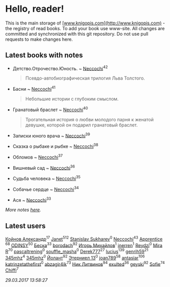 # Hello, reader!
This is the main storage of [www.knigopis.com](http://www.knigopis.com) - the registry of read books.
To add your book use www-site. All changes are committed and synchronized with this git repository.
Do not use pull requests to make changes here.


## Latest books with notes
* Детство.Отрочество.Юность. ~ [Neccochi](users/126/12601720503917094896-mailru)<sup>42</sup>
    > Псевдо-автобиографическая трилогия Льва Толстого.

* Басни ~ [Neccochi](users/126/12601720503917094896-mailru)<sup>41</sup>
    > Небольшие истории с глубоким смыслом.

* Гранатовый браслет ~ [Neccochi](users/126/12601720503917094896-mailru)<sup>40</sup>
    > Трогательная история о любви молодого парня к женатой девушке, которой он подарил гранатовый браслет.

* Записки юного врача ~ [Neccochi](users/126/12601720503917094896-mailru)<sup>39</sup>

* Сказка о рыбаке и рыбке ~ [Neccochi](users/126/12601720503917094896-mailru)<sup>38</sup>

* Обломов ~ [Neccochi](users/126/12601720503917094896-mailru)<sup>37</sup>

* Вишневый сад ~ [Neccochi](users/126/12601720503917094896-mailru)<sup>36</sup>

* Судьба человека ~ [Neccochi](users/126/12601720503917094896-mailru)<sup>35</sup>

* Собачье сердце ~ [Neccochi](users/126/12601720503917094896-mailru)<sup>34</sup>

* Ася ~ [Neccochi](users/126/12601720503917094896-mailru)<sup>33</sup>


_More notes [here](latest_books_with_notes.md)._


## Latest users
[Койнов Александр](users/414/414040473-vkontakte)<sup>17</sup> 
[Janet](users/205/20565064-vkontakte)<sup>512</sup> 
[Stanislav Sukharev](users/162/16237346307809983184-mailru)<sup>0</sup> 
[Neccochi](users/126/12601720503917094896-mailru)<sup>43</sup> 
[Apprentice ](users/528/52821952-vkontakte)<sup>68</sup> 
[ODINSY](users/100/100978570902186865324-google)<sup>50</sup> 
[Беска](users/157/1577468-vkontakte)<sup>33</sup> 
[borodach](users/157/15706320-vkontakte)<sup>92</sup> 
[Игорь Михайлов](users/297/2977673085170791915-mailru)<sup>1</sup> 
[inerren](users/479/4794559699-twitter)<sup>1</sup> 
[Reydzi](users/729/72921911-vkontakte)<sup>0</sup> 
[Mira R](users/103/103293621948650602575-google)<sup>70</sup> 
[pascaltrening](users/116/1168869274-facebook)<sup>0</sup> 
[souffle_masha](users/sou/souffle_masha-lastfm)<sup>0</sup> 
[Derek777](users/153/15386028-yandex)<sup>27</sup> 
[lucius](users/838/83820536-yandex)<sup>139</sup> 
[genrih59](users/872/872361436199401-facebook)<sup>21</sup> 
[345mhz](users/107/107233253672325058205-google)<sup>4</sup> 
[345mhz](users/100/100057153114799209630-google)<sup>0</sup> 
[Йолант](users/104/104690883692185089260-google)<sup>92</sup> 
[Этерниел 13](users/165/16501172616331031425-mailru)<sup>0</sup> 
[joan789](users/240/2401650-vkontakte)<sup>58</sup> 
[antasiar](users/688/68827372-vkontakte)<sup>106</sup> 
[katrinzetathefirst](users/138/1389223397787225-facebook)<sup>0</sup> 
[abzagir4ik](users/362/3621623-vkontakte)<sup>73</sup> 
[Ник Литвинов](users/241/241974816-vkontakte)<sup>94</sup> 
[exulted](users/100/100599204551896265722-google)<sup>36</sup> 
[geyski](users/221/221959664-vkontakte)<sup>92</sup> 
[Sofie](users/485/48568611-vkontakte)<sup>74</sup> 
[Chiffi](users/105/105831994080785626680-google)<sup>7</sup> 


_29.03.2017 13:58:27_
